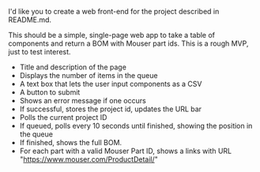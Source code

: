 I'd like you to create a web front-end for the project described in README.md.

This should be a simple, single-page web app to take a table of components and return a BOM with Mouser part ids. This is a rough MVP, just to test interest.

- Title and description of the page
- Displays the number of items in the queue
- A text box that lets the user input components as a CSV
- A button to submit
- Shows an error message if one occurs
- If successful, stores the project id, updates the URL bar
- Polls the current project ID
- If queued, polls every 10 seconds until finished, showing the position in the queue
- If finished, shows the full BOM.
- For each part with a valid Mouser Part ID, shows a links with URL "https://www.mouser.com/ProductDetail/<Mouser Part ID>"

